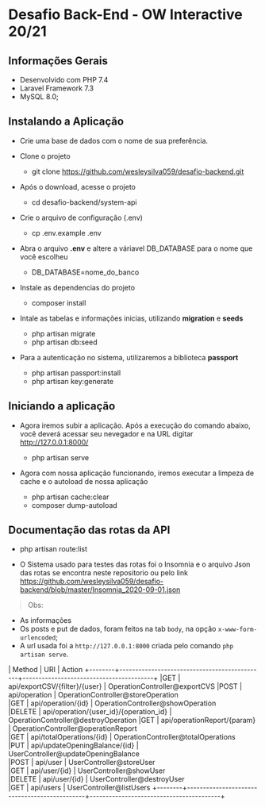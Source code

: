 # Desafio Back-End - OW Interactive 20/21

## Informações Gerais

- Desenvolvido com PHP 7.4
- Laravel Framework 7.3
- MySQL 8.0;

## Instalando a Aplicação

- Crie uma base de dados com o nome de sua preferência.

- Clone o projeto
	- git clone https://github.com/wesleysilva059/desafio-backend.git

- Após o download, acesse o projeto
	- cd desafio-backend/system-api

- Crie o arquivo de configuração (.env)
	- cp .env.example .env

- Abra o arquivo **.env** e altere a váriavel DB_DATABASE para o nome que você escolheu
	- DB_DATABASE=nome_do_banco

- Instale as dependencias do projeto
	- composer install

- Intale as tabelas e informações inicias, utilizando **migration** e **seeds**
	- php artisan migrate
	- php artisan db:seed

- Para a autenticação no sistema, utilizaremos a biblioteca **passport**
	- php artisan passport:install
	- php artisan key:generate

## Iniciando a aplicação

- Agora iremos subir a aplicação. Após a execução do comando abaixo, você deverá acessar seu nevegador e na URL digitar http://127.0.0.1:8000/
	- php artisan serve

- Agora com nossa aplicação funcionando, iremos executar a limpeza de cache e o autoload de nossa aplicação
	- php artisan cache:clear
	- composer dump-autoload

## Documentação das rotas da API

- php artisan route:list

- O Sistema usado para testes das rotas foi o Insomnia e o arquivo Json das rotas se encontra neste repositorio ou pelo link https://github.com/wesleysilva059/desafio-backend/blob/master/Insomnia_2020-09-01.json

> Obs:

- As informações 
- Os posts e put de dados, foram feitos na tab `body`, na opção `x-www-form-urlencoded`;
- A url usada foi a `http://127.0.0.1:8000` criada pelo comando `php artisan serve`.

| Method | URI                                          | Action
+--------+----------------------------------------------+-----------------------------------------+
|GET     | api/exportCSV/{filter}/{user}                | OperationController@exportCVS 
|POST    | api/operation                                | OperationController@storeOperation   
|GET     | api/operation/{id}                           | OperationController@showOperation    
|DELETE  | api/operation/{user_id}/{operation_id}       | OperationController@destroyOperation 
|GET     | api/operationReport/{param}                  | OperationController@operationReport  
|GET     | api/totalOperations/{id}                     | OperationController@totalOperations  
|PUT     | api/updateOpeningBalance/{id}                | UserController@updateOpeningBalance  
|POST    | api/user                                     | UserController@storeUser             
|GET     | api/user/{id}                                | UserController@showUser              
|DELETE  | api/user/{id}                                | UserController@destroyUser           
|GET     | api/users                                    | UserController@listUsers
+--------+----------------------------------------------+-----------------------------------------+
